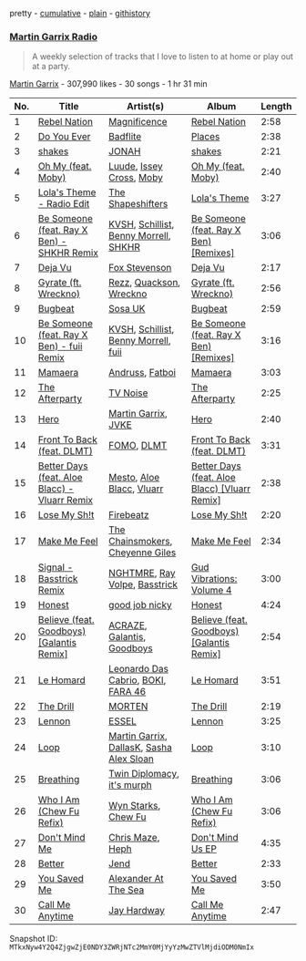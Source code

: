 pretty - [cumulative](/playlists/cumulative/1boYpG5G2QkmQ7FRi2dRc1.md) - [plain](/playlists/plain/1boYpG5G2QkmQ7FRi2dRc1) - [githistory](https://github.githistory.xyz/mackorone/spotify-playlist-archive/blob/main/playlists/plain/1boYpG5G2QkmQ7FRi2dRc1)

### [Martin Garrix Radio](https://open.spotify.com/playlist/1boYpG5G2QkmQ7FRi2dRc1)

> A weekly selection of tracks that I love to listen to at home or play out at a party.

[Martin Garrix](https://open.spotify.com/user/martingarrix) - 307,990 likes - 30 songs - 1 hr 31 min

| No. | Title | Artist(s) | Album | Length |
|---|---|---|---|---|
| 1 | [Rebel Nation](https://open.spotify.com/track/0Mr9ey5xKErurB188htioy) | [Magnificence](https://open.spotify.com/artist/5zfDGV6C2Xwns1g773GF3N) | [Rebel Nation](https://open.spotify.com/album/1O0KXGCYc4yPoDKvFN2IR3) | 2:58 |
| 2 | [Do You Ever](https://open.spotify.com/track/1lUORX94HVtjrprKoVOb8o) | [Badflite](https://open.spotify.com/artist/3AEEmo3VYEBbQBUUEY2fUS) | [Places](https://open.spotify.com/album/1VlD9aSLiWcHHbzshEobBT) | 2:38 |
| 3 | [shakes](https://open.spotify.com/track/0kVr3h8DS7v8Q80phTQPsB) | [JONAH](https://open.spotify.com/artist/4ZoRTUlKPGUecjUJ45UqLh) | [shakes](https://open.spotify.com/album/50WUE7yiygHjdun6SbOu0h) | 2:21 |
| 4 | [Oh My \(feat\. Moby\)](https://open.spotify.com/track/7bkh1qYJaSKEux7TbiGkDQ) | [Luude](https://open.spotify.com/artist/20cmhoGvN0eyzhmsHJH1Mg), [Issey Cross](https://open.spotify.com/artist/5QrV5Vr4KdsyKtifvD6X1U), [Moby](https://open.spotify.com/artist/3OsRAKCvk37zwYcnzRf5XF) | [Oh My \(feat\. Moby\)](https://open.spotify.com/album/0oDVhVLCJtWlNH5d6Worxh) | 2:40 |
| 5 | [Lola's Theme \- Radio Edit](https://open.spotify.com/track/2SCP5oOX5OSp5RT83h2rs0) | [The Shapeshifters](https://open.spotify.com/artist/60FV7KyxIH9FH1uq7u8inP) | [Lola's Theme](https://open.spotify.com/album/7DdLjF8JFxVVMFh4rRC1bE) | 3:27 |
| 6 | [Be Someone \(feat\. Ray X Ben\) \- SHKHR Remix](https://open.spotify.com/track/09h133vBONSwi2yEMOBTjJ) | [KVSH](https://open.spotify.com/artist/2uGKgNuq7MnKksXiSO6HjB), [Schillist](https://open.spotify.com/artist/2qvWyc9Z0oHK156P65vH4d), [Benny Morrell](https://open.spotify.com/artist/1s4B6fb9iNflnlOFKIn5q9), [SHKHR](https://open.spotify.com/artist/1ZEJTNLYcquv69asSb1G13) | [Be Someone \(feat\. Ray X Ben\) \[Remixes\]](https://open.spotify.com/album/4xNHzkESE2CWecbcJrs5oc) | 3:06 |
| 7 | [Deja Vu](https://open.spotify.com/track/0oApb9ELsx0V780nm3Yenz) | [Fox Stevenson](https://open.spotify.com/artist/2BQWHuvxG4kMYnfghdaCIy) | [Deja Vu](https://open.spotify.com/album/0L8yGXWUHvfzYjXADj2gCV) | 2:17 |
| 8 | [Gyrate \(ft\. Wreckno\)](https://open.spotify.com/track/1t0cVl9nW6zkUeow0RCLqA) | [Rezz](https://open.spotify.com/artist/4aKdmOXdUKX07HVd3sGgzw), [Quackson](https://open.spotify.com/artist/1srU7GzSGHwG1ewjSv6ztq), [Wreckno](https://open.spotify.com/artist/6j78LtFLqDG65Ju57NUM5N) | [Gyrate \(ft\. Wreckno\)](https://open.spotify.com/album/2QYJoHbkmHuWUiRxxcOeEd) | 2:56 |
| 9 | [Bugbeat](https://open.spotify.com/track/7ukIYN8wvyAIpPAEU5nCbK) | [Sosa UK](https://open.spotify.com/artist/3JlN0MeWVJq0vjvsvWCRZ5) | [Bugbeat](https://open.spotify.com/album/0BqdtICrtwzq8DMf7NXATV) | 2:59 |
| 10 | [Be Someone \(feat\. Ray X Ben\) \- fuii Remix](https://open.spotify.com/track/06Z3ep6uRrbsb0Z3pw3Dai) | [KVSH](https://open.spotify.com/artist/2uGKgNuq7MnKksXiSO6HjB), [Schillist](https://open.spotify.com/artist/2qvWyc9Z0oHK156P65vH4d), [Benny Morrell](https://open.spotify.com/artist/1s4B6fb9iNflnlOFKIn5q9), [fuii](https://open.spotify.com/artist/5ENnOdDG0bUbY4GCQP1pkj) | [Be Someone \(feat\. Ray X Ben\) \[Remixes\]](https://open.spotify.com/album/4xNHzkESE2CWecbcJrs5oc) | 3:16 |
| 11 | [Mamaera](https://open.spotify.com/track/1BSbmKfveBwCk1UedRBjUf) | [Andruss](https://open.spotify.com/artist/6HZwb7Zbnvfo8u1sst4QrI), [Fatboi](https://open.spotify.com/artist/5NkoSugrR5WxQy4C5VjhBd) | [Mamaera](https://open.spotify.com/album/0QktazGz4FR0BJm4ACU2fU) | 3:03 |
| 12 | [The Afterparty](https://open.spotify.com/track/1aZttEL3yR3m62Q9fuyodP) | [TV Noise](https://open.spotify.com/artist/32Aw9aJJoXXC1Vn3zqzJbQ) | [The Afterparty](https://open.spotify.com/album/5YFSxS1xEs83YHjhemd6aB) | 2:25 |
| 13 | [Hero](https://open.spotify.com/track/4Wu62DoQg1ECGlDKDfo30R) | [Martin Garrix](https://open.spotify.com/artist/60d24wfXkVzDSfLS6hyCjZ), [JVKE](https://open.spotify.com/artist/164Uj4eKjl6zTBKfJLFKKK) | [Hero](https://open.spotify.com/album/1D8XFqGY27IpYFAKB61h8v) | 2:40 |
| 14 | [Front To Back \(feat\. DLMT\)](https://open.spotify.com/track/2NNOhqpefQ8OKfibeox8El) | [FOMO](https://open.spotify.com/artist/6K4rA9ocjtIaTOEVZ4N6dX), [DLMT](https://open.spotify.com/artist/5rG00A9pRANrMDzVI3DrmF) | [Front To Back \(feat\. DLMT\)](https://open.spotify.com/album/2gPIAG5O5NinWCtB4yuSSR) | 3:31 |
| 15 | [Better Days \(feat\. Aloe Blacc\) \- Vluarr Remix](https://open.spotify.com/track/1YWEc1EFuSfZp45ErMJJlt) | [Mesto](https://open.spotify.com/artist/0RViEWnZO2VhmY4oI0PhF9), [Aloe Blacc](https://open.spotify.com/artist/0id62QV2SZZfvBn9xpmuCl), [Vluarr](https://open.spotify.com/artist/0ClkclGbzsEY0aBtqq8MrB) | [Better Days \(feat\. Aloe Blacc\) \[Vluarr Remix\]](https://open.spotify.com/album/0VVVW4Ah8tkOrdwGifFbiO) | 2:38 |
| 16 | [Lose My Sh!t](https://open.spotify.com/track/6pppHZlhnqKZfLI4GEBvGR) | [Firebeatz](https://open.spotify.com/artist/53YSn9tHwGJ6bq5P0gGoYo) | [Lose My Sh!t](https://open.spotify.com/album/5pLadYVkHZbxcg2izjdP4L) | 2:20 |
| 17 | [Make Me Feel](https://open.spotify.com/track/2i6FWcstV4Ct72L4ORnfwZ) | [The Chainsmokers](https://open.spotify.com/artist/69GGBxA162lTqCwzJG5jLp), [Cheyenne Giles](https://open.spotify.com/artist/2FoyDZAnGzikijRdXrocmj) | [Make Me Feel](https://open.spotify.com/album/6VGs1p7hG1sRLmToA3Dw9d) | 2:34 |
| 18 | [Signal \- Basstrick Remix](https://open.spotify.com/track/5yb2A3wwHck88WhcbASZEq) | [NGHTMRE](https://open.spotify.com/artist/76M2Ekj8bG8W7X2nbx2CpF), [Ray Volpe](https://open.spotify.com/artist/2K9qsrYnsu1EWt7ZQkkuXb), [Basstrick](https://open.spotify.com/artist/2g6IRi1Nu7TGzm2WhSggta) | [Gud Vibrations: Volume 4](https://open.spotify.com/album/4zPy6MIX4q7BLsYrS6rQ7A) | 3:00 |
| 19 | [Honest](https://open.spotify.com/track/6D7iOSjiUlFgDUXKWkXZWf) | [good job nicky](https://open.spotify.com/artist/2dFtLleECB8O3QgW40cuuY) | [Honest](https://open.spotify.com/album/3287ZvtkPWjkme0HR09hwa) | 4:24 |
| 20 | [Believe \(feat\. Goodboys\) \[Galantis Remix\]](https://open.spotify.com/track/1E5x0AEn7hFZlNwPNRtTGm) | [ACRAZE](https://open.spotify.com/artist/4pnp4w9g30yLfVIAFnZMRd), [Galantis](https://open.spotify.com/artist/4sTQVOfp9vEMCemLw50sbu), [Goodboys](https://open.spotify.com/artist/2nm38smINjms1LtczR0Cei) | [Believe \(feat\. Goodboys\) \[Galantis Remix\]](https://open.spotify.com/album/0xe6QNeyXktGipggjECGK7) | 2:54 |
| 21 | [Le Homard](https://open.spotify.com/track/2Boeues1XCSIgIXOwz4xA0) | [Leonardo Das Cabrio](https://open.spotify.com/artist/3nMN6fAKa2mtruEGyLB8AI), [BOKI](https://open.spotify.com/artist/2xNNVFPSpFiz5ghriXRMjh), [FARA 46](https://open.spotify.com/artist/3sSWn6UMBwLcA3BqTylDno) | [Le Homard](https://open.spotify.com/album/0KlmlpGTnUyzLBjcv7RGaT) | 3:51 |
| 22 | [The Drill](https://open.spotify.com/track/0vOOiBEAu9rzPW3xVB5TbN) | [MORTEN](https://open.spotify.com/artist/19HFRWmRCl27kTk6LeqAO8) | [The Drill](https://open.spotify.com/album/5KhyVUhewmJvorDj9znDrY) | 2:19 |
| 23 | [Lennon](https://open.spotify.com/track/6KCmJ8VI6VYNRNubSqi0Ck) | [ESSEL](https://open.spotify.com/artist/2ucdZN7GyBGxIKHIzksnXc) | [Lennon](https://open.spotify.com/album/4Whx04xrZZSzMWhKduRWFI) | 3:25 |
| 24 | [Loop](https://open.spotify.com/track/0lqgo6rIBS0nVsvppZC3Ay) | [Martin Garrix](https://open.spotify.com/artist/60d24wfXkVzDSfLS6hyCjZ), [DallasK](https://open.spotify.com/artist/7uas0F5EhsZg6KDJ7yy7rW), [Sasha Alex Sloan](https://open.spotify.com/artist/4xnihxcoXWK3UqryOSnbw5) | [Loop](https://open.spotify.com/album/1KNHmfZjkA5Fq52nfOK0sW) | 3:10 |
| 25 | [Breathing](https://open.spotify.com/track/4h6qnP94JWzDmXLZFdRnn7) | [Twin Diplomacy](https://open.spotify.com/artist/5rweLVovWSRNfeuVvzPcCq), [it's murph](https://open.spotify.com/artist/3zW0xazqnHoq9QV9zBROVC) | [Breathing](https://open.spotify.com/album/3gFXOUnk1XYZhL3jWAsbfG) | 3:06 |
| 26 | [Who I Am \(Chew Fu Refix\)](https://open.spotify.com/track/1xacmdcrfBurOUKqs1ZQHG) | [Wyn Starks](https://open.spotify.com/artist/3rXMN9AbcZXln8vo79ufNQ), [Chew Fu](https://open.spotify.com/artist/6XdUl9SNdiDBbZhZ1B9ubn) | [Who I Am \(Chew Fu Refix\)](https://open.spotify.com/album/1fWPtkE34BTrsUHQRf8z2u) | 3:06 |
| 27 | [Don't Mind Me](https://open.spotify.com/track/2wSkX4gwXNkR0CVByGwO8g) | [Chris Maze](https://open.spotify.com/artist/2ClHi9YkcAtqS5X28VhHVN), [Heph](https://open.spotify.com/artist/5BIOaMEC4HAnbT5yyDWRBy) | [Don't Mind Us EP](https://open.spotify.com/album/30pZ6iq8AObRKzUeIXwksH) | 4:35 |
| 28 | [Better](https://open.spotify.com/track/3us9hGlBJYLE7K0P93cWvc) | [Jend](https://open.spotify.com/artist/56WlN4e9YbaEI8KdXaFgTN) | [Better](https://open.spotify.com/album/6xmOtW9h093sRNFc6YX5cl) | 2:33 |
| 29 | [You Saved Me](https://open.spotify.com/track/596XVBOniyJ3QYJ68WkAUU) | [Alexander At The Sea](https://open.spotify.com/artist/6RHfOqEOS6GcoIBVASv41s) | [You Saved Me](https://open.spotify.com/album/1kpbQTRWlVuPqNOXIbp992) | 3:50 |
| 30 | [Call Me Anytime](https://open.spotify.com/track/3bNKYsbCGQFjOJseVJelw4) | [Jay Hardway](https://open.spotify.com/artist/12SPNXi0aDpFt0rMVbmLrr) | [Call Me Anytime](https://open.spotify.com/album/7BkjWEZ8iCxpfKd8B2JyHh) | 2:47 |

Snapshot ID: `MTkxNyw4Y2Q4ZjgwZjE0NDY3ZWRjNTc2MmY0MjYyYzMwZTVlMjdiODM0NmIx`
